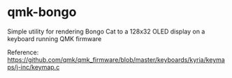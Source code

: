# qmk-bongo
Simple utility for rendering Bongo Cat to a 128x32 OLED display on a keyboard running QMK firmware


Reference: https://github.com/qmk/qmk_firmware/blob/master/keyboards/kyria/keymaps/j-inc/keymap.c

